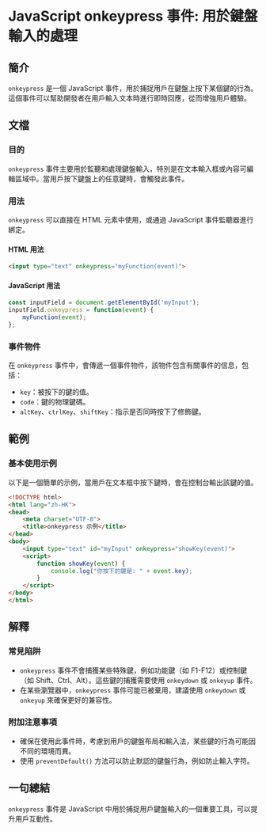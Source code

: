 <!--
Meta Description: # JavaScript onkeypress 事件: 用於鍵盤輸入的處理 ## 簡介 `onkeypress` 是一個 JavaScript 事件，用於捕捉用戶在鍵盤上按下某個鍵的行為。這個事件可以幫助開發者在用戶輸入文本時進行即時回應，從而增強用戶體驗。 ## 文檔 ### 目的 `onkeyp...
Meta Keywords: onkeypress, html, javascript, event, input
-->

# JavaScript onkeypress 事件: 用於鍵盤輸入的處理

## 簡介
`onkeypress` 是一個 JavaScript 事件，用於捕捉用戶在鍵盤上按下某個鍵的行為。這個事件可以幫助開發者在用戶輸入文本時進行即時回應，從而增強用戶體驗。

## 文檔
### 目的
`onkeypress` 事件主要用於監聽和處理鍵盤輸入，特別是在文本輸入框或內容可編輯區域中。當用戶按下鍵盤上的任意鍵時，會觸發此事件。

### 用法
`onkeypress` 可以直接在 HTML 元素中使用，或通過 JavaScript 事件監聽器進行綁定。

#### HTML 用法
```html
<input type="text" onkeypress="myFunction(event)">
```

#### JavaScript 用法
```javascript
const inputField = document.getElementById('myInput');
inputField.onkeypress = function(event) {
    myFunction(event);
};
```

### 事件物件
在 `onkeypress` 事件中，會傳遞一個事件物件，該物件包含有關事件的信息，包括：
- `key`：被按下的鍵的值。
- `code`：鍵的物理鍵碼。
- `altKey`、`ctrlKey`、`shiftKey`：指示是否同時按下了修飾鍵。

## 範例
### 基本使用示例
以下是一個簡單的示例，當用戶在文本框中按下鍵時，會在控制台輸出該鍵的值。

```html
<!DOCTYPE html>
<html lang="zh-HK">
<head>
    <meta charset="UTF-8">
    <title>onkeypress 示例</title>
</head>
<body>
    <input type="text" id="myInput" onkeypress="showKey(event)">
    <script>
        function showKey(event) {
            console.log("你按下的鍵是: " + event.key);
        }
    </script>
</body>
</html>
```

## 解釋
### 常見陷阱
- `onkeypress` 事件不會捕獲某些特殊鍵，例如功能鍵（如 F1-F12）或控制鍵（如 Shift、Ctrl、Alt）。這些鍵的捕獲需要使用 `onkeydown` 或 `onkeyup` 事件。
- 在某些瀏覽器中，`onkeypress` 事件可能已被棄用，建議使用 `onkeydown` 或 `onkeyup` 來確保更好的兼容性。

### 附加注意事項
- 確保在使用此事件時，考慮到用戶的鍵盤布局和輸入法，某些鍵的行為可能因不同的環境而異。
- 使用 `preventDefault()` 方法可以防止默認的鍵盤行為，例如防止輸入字符。

## 一句總結
`onkeypress` 事件是 JavaScript 中用於捕捉用戶鍵盤輸入的一個重要工具，可以提升用戶互動性。